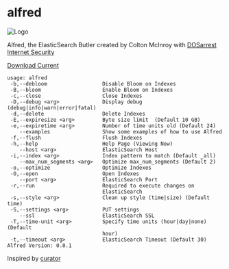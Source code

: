 alfred
======

![Logo](http://www.dosarrest.com/templates/corporative/images/logo.gif "Logo")

Alfred, the ElasticSearch Butler created by Colton McInroy with [DOSarrest Internet Security](http://www.dosarrest.com/)

[Download Current](https://github.com/DOSarrest-Internet-Security/alfred/raw/master/builds/alfred-0.0.1.jar)

```
usage: alfred
 -b,--debloom                  Disable Bloom on Indexes
 -B,--bloom                    Enable Bloom on Indexes
 -c,--close                    Close Indexes
 -D,--debug <arg>              Display debug (debug|info|warn|error|fatal)
 -d,--delete                   Delete Indexes
 -E,--expiresize <arg>         Byte size limit  (Default 10 GB)
 -e,--expiretime <arg>         Number of time units old (Default 24)
    --examples                 Show some examples of how to use Alfred
 -f,--flush                    Flush Indexes
 -h,--help                     Help Page (Viewing Now)
    --host <arg>               ElasticSearch Host
 -i,--index <arg>              Index pattern to match (Default _all)
    --max_num_segments <arg>   Optimize max_num_segments (Default 2)
 -o,--optimize                 Optimize Indexes
 -O,--open                     Open Indexes
    --port <arg>               ElasticSearch Port
 -r,--run                      Required to execute changes on
                               ElasticSearch
 -s,--style <arg>              Clean up style (time|size) (Default time)
 -S,--settings <arg>           PUT settings
    --ssl                      ElasticSearch SSL
 -T,--time-unit <arg>          Specify time units (hour|day|none) (Default
                               hour)
 -t,--timeout <arg>            ElasticSearch Timeout (Default 30)
Alfred Version: 0.0.1
```

Inspired by [curator](https://github.com/elasticsearch/curator)
